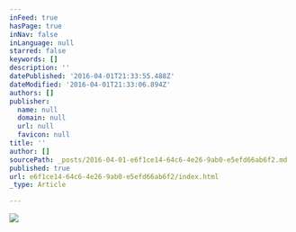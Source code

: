 ```yaml
---
inFeed: true
hasPage: true
inNav: false
inLanguage: null
starred: false
keywords: []
description: ''
datePublished: '2016-04-01T21:33:55.488Z'
dateModified: '2016-04-01T21:33:06.894Z'
authors: []
publisher:
  name: null
  domain: null
  url: null
  favicon: null
title: ''
author: []
sourcePath: _posts/2016-04-01-e6f1ce14-64c6-4e26-9ab0-e5efd66ab6f2.md
published: true
url: e6f1ce14-64c6-4e26-9ab0-e5efd66ab6f2/index.html
_type: Article

---
```

![](https://the-grid-user-content.s3-us-west-2.amazonaws.com/5f19bbb4-a7a7-43a7-9c6b-21eee60cf7cc.png)